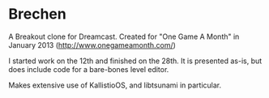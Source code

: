 # Brechen
A Breakout clone for Dreamcast. Created for "One Game A Month" in January 2013 (http://www.onegameamonth.com/)

I started work on the 12th and finished on the 28th. It is presented as-is, but does include code for a bare-bones level editor.

Makes extensive use of KallistioOS, and libtsunami in particular.
